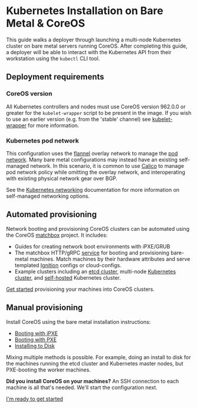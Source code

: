 # Kubernetes Installation on Bare Metal &amp; CoreOS

This guide walks a deployer through launching a multi-node Kubernetes cluster on bare metal servers running CoreOS. After completing this guide, a deployer will be able to interact with the Kubernetes API from their workstation using the `kubectl` CLI tool.

## Deployment requirements

### CoreOS version

All Kubernetes controllers and nodes must use CoreOS version 962.0.0 or greater for the `kubelet-wrapper` script to be present in the image. If you wish to use an earlier version (e.g. from the 'stable' channel) see [kubelet-wrapper](kubelet-wrapper.md) for more information.

### Kubernetes pod network

This configuration uses the [flannel][coreos-flannel] overlay network to manage the [pod network][pod-network]. Many bare metal configurations may instead have an existing self-managed network. In this scenario, it is common to use [Calico][calico-networking] to manage pod network policy while omitting the overlay network, and interoperating with existing physical network gear over BGP.

See the [Kubernetes networking](kubernetes-networking.md) documentation for more information on self-managed networking options.

[coreos-flannel]: https://coreos.com/flannel/docs/latest/flannel-config.html
[calico-networking]: https://github.com/projectcalico/calico-containers
[pod-network]: https://github.com/kubernetes/kubernetes/blob/release-1.4/docs/design/networking.md#pod-to-pod

## Automated provisioning

Network booting and provisioning CoreOS clusters can be automated using the CoreOS [matchbox][matchbox-gh] project. It includes:

* Guides for creating network boot environments with iPXE/GRUB
* The matchbox HTTP/gRPC [service][matchbox-intro-doc] for booting and provisioning bare-metal machines. Match machines by their hardware attributes and serve templated [Ignition][ignition-docs] configs or cloud-configs.
* Example clusters including an [etcd cluster][etcd-cluster-example], multi-node [Kubernetes cluster][multi-node-example], and [self-hosted][self-hosted-example] Kubernetes cluster.

[Get started][matchbox-gh] provisioning your machines into CoreOS clusters.

## Manual provisioning

Install CoreOS using the bare metal installation instructions:

* [Booting with iPXE][coreos-ipxe]
* [Booting with PXE][coreos-pxe]
* [Installing to Disk][coreos-ondisk]

Mixing multiple methods is possible. For example, doing an install to disk for the machines running the etcd cluster and Kubernetes master nodes, but PXE-booting the worker machines.


[coreos-ipxe]: https://coreos.com/os/docs/latest/booting-with-ipxe.html
[coreos-pxe]: https://coreos.com/os/docs/latest/booting-with-pxe.html
[coreos-ondisk]: https://coreos.com/os/docs/latest/installing-to-disk.html
[etcd-cluster-example]: https://github.com/coreos/matchbox/blob/master/Documentation/getting-started-rkt.md
[ignition-docs]: https://coreos.com/ignition/docs/latest/
[matchbox-gh]: https://github.com/coreos/matchbox
[matchbox-intro-doc]: https://github.com/coreos/matchbox/blob/master/Documentation/matchbox.md
[multi-node-example]: https://github.com/coreos/matchbox/blob/master/Documentation/kubernetes.md
[self-hosted-example]: https://github.com/coreos/matchbox/blob/master/Documentation/bootkube.md

<div class="co-m-docs-next-step">
  <p><strong>Did you install CoreOS on your machines?</strong> An SSH connection to each machine is all that's needed. We'll start the configuration next.</p>
  <a href="getting-started.md" class="btn btn-primary btn-icon-right"  data-category="Getting Started" data-event="Getting Started">I'm ready to get started</a>
</div>

